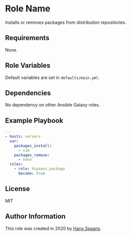 # Role Name

Installs or removes packages from distribution repositories.

## Requirements

None.

## Role Variables

Default variables are set in `defaults/main.yml`.

## Dependencies

No dependency on other Ansible Galaxy roles.

## Example Playbook

```yml
---
- hosts: servers
  var:
    packages_install:
      - vim
    packages_remove:
      - nano
  roles:
    - role: hspaans.package
      become: true
```

## License

MIT

## Author Information

This role was created in 2020 by [Hans Spaans](https://github.com/hspaans).
